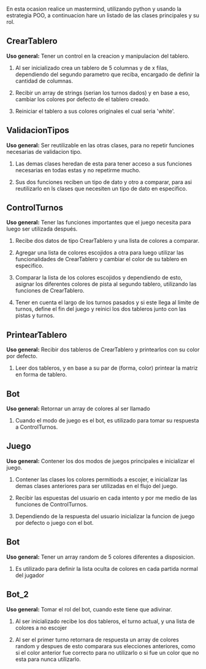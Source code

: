 
En esta ocasion realice un mastermind, utilizando python y usando la estrategia POO,
a continuacion hare un listado de las clases principales y su rol.

## CrearTablero

**Uso general:** Tener un control en la creacion y manipulacion del tablero.

1. Al ser inicializado crea un tablero de 5 columnas y de x filas, dependiendo
del segundo parametro que reciba, encargado de definir la cantidad de columnas.

2. Recibir un array de strings (serian los turnos dados) y en base a eso,
cambiar los colores por defecto de el tablero creado.

3. Reiniciar el tablero a sus colores originales el cual seria 'white'.

## ValidacionTipos

**Uso general:** Ser reutilizable en las otras clases, para no repetir funciones necesarias de validacion tipo.

1. Las demas clases heredan de esta para tener acceso a sus funciones necesarias
en todas estas y no repetirme mucho.

2. Sus dos funciones reciben un tipo de dato y otro a comparar, para asi reutilizarlo
en ls clases que necesiten un tipo de dato en especifico.

## ControlTurnos

**Uso general:** Tener las funciones importantes que el juego necesita para luego ser utilizada después.

1. Recibe dos datos de tipo CrearTablero y una lista de colores a comparar.

2. Agregar una lista de colores escojidos a otra para luego utilizar las funcionalidades
de CrearTablero y cambiar el color de su tablero en especifico.

3. Comparar la lista de los colores escojidos y dependiendo de esto, asignar los diferentes
colores de pista al segundo tablero, utilizando las funciones de CrearTablero.

3. Tener en cuenta el largo de los turnos pasados y si este llega al limite de turnos, define
el fin del juego y reinici los dos tableros junto con las pistas y turnos.

## PrintearTablero

**Uso general:** Recibir dos tableros de CrearTablero y printearlos con su color por defecto.

1. Leer dos tableros, y en base a su par de (forma, color) printear la matriz en forma de tablero.

## Bot

**Uso general:** Retornar un array de colores al ser llamado

1. Cuando el modo de juego es el bot, es utilizado para tomar su respuesta a ControlTurnos.

## Juego

**Uso general:** Contener los dos modos de juegos principales e inicializar el juego.

1. Contener las clases los colores permitiods a escojer, e inicializar las demas clases 
anteriores para ser utilizadas en el flujo del juego.

2. Recibir las espuestas del usuario en cada intento y por me medio de las funciones de ControlTurnos.

3. Dependiendo de la respuesta del usuario inicializar la funcion de juego por defecto o juego con el bot.


## Bot 

**Uso general:** Tener un array random de 5 colores diferentes a disposicion.

1. Es utilizado para definir la lista oculta de colores en cada partida normal del jugador

## Bot_2

**Uso general:** Tomar el rol del bot, cuando este tiene que adivinar.

1. Al ser inicializado recibe los dos tableros, el turno actual, y una lista de colores a no escojer

2. Al ser el primer turno retornara de respuesta un array de colores random y despues de esto comparara sus
elecciones anteriores, como si el color anterior fue correcto para no utilizarlo o si fue un color que no esta
para nunca utilizarlo.

